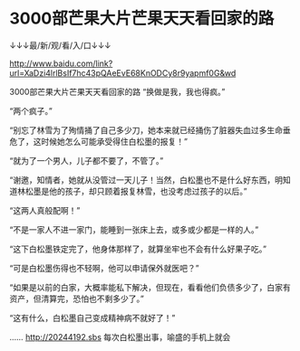 # 3000部芒果大片芒果天天看回家的路

↓↓↓最/新/观/看/入/口↓↓↓

http://www.baidu.com/link?url=XaDzi4lrlBsIf7hc43pQAeEvE68KnODCy8r9yapmf0G&wd

3000部芒果大片芒果天天看回家的路
“换做是我，我也得疯。”

“两个疯子。”

“别忘了林雪为了殉情捅了自己多少刀，她本来就已经捅伤了脏器失血过多生命垂危了，这时候她怎么可能承受得住白松墨的报复！”

“就为了一个男人，儿子都不要了，不管了。”

“谢邀，知情者，她就从没管过一天儿子！当然，白松墨也不是什么好东西，明知道林松墨是他的孩子，却只顾着报复林雪，也没考虑过孩子的以后。”

“这两人真般配啊！”

“不是一家人不进一家门，能睡到一张床上去，或多或少都是一样的人。”

“这下白松墨铁定完了，他身体那样了，就算坐牢也不会有什么好果子吃。”

“可是白松墨伤得也不轻啊，他可以申请保外就医吧？”

“如果是以前的白家，大概率能私下解决，但现在，看看他们负债多少了，白家有资产，但清算完，恐怕也不剩多少了。”

“这有什么，白松墨自己变成精神病不就好了！”

……
http://20244192.sbs
每次白松墨出事，喻盛的手机上就会
